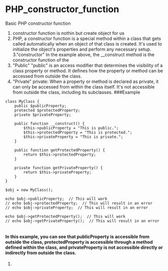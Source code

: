 # PHP_constructor_function
Basic PHP constructor function

1. constructor function is nothin but create object for us
2. PHP, a constructor function is a special method within a class that gets called automatically when an object of that class is created. It's used to initialize the object's properties and perform any necessary setup.
3."constructor" In the example above, the __construct method is the constructor function of the 
4. "Public" "public" is an access modifier that determines the visibility of a class property or method. It defines how the property or method can be accessed from outside the class.
5. "Private" private: When a property or method is declared as private, it can only be accessed from within the class itself. It's not accessible from outside the class, including its subclasses.
###Example
```
class MyClass {
    public $publicProperty;
    protected $protectedProperty;
    private $privateProperty;

    public function __construct() {
        $this->publicProperty = "This is public.";
        $this->protectedProperty = "This is protected.";
        $this->privateProperty = "This is private.";
    }

    public function getProtectedProperty() {
        return $this->protectedProperty;
    }

    private function getPrivateProperty() {
        return $this->privateProperty;
    }
}

$obj = new MyClass();

echo $obj->publicProperty;  // This will work
// echo $obj->protectedProperty;  // This will result in an error
// echo $obj->privateProperty;  // This will result in an error

echo $obj->getProtectedProperty();  // This will work
// echo $obj->getPrivateProperty();  // This will result in an error


```

#### In this example, you can see that publicProperty is accessible from outside the class, protectedProperty is accessible through a method defined within the class, and privateProperty is not accessible directly or indirectly from outside the class.

1. 
